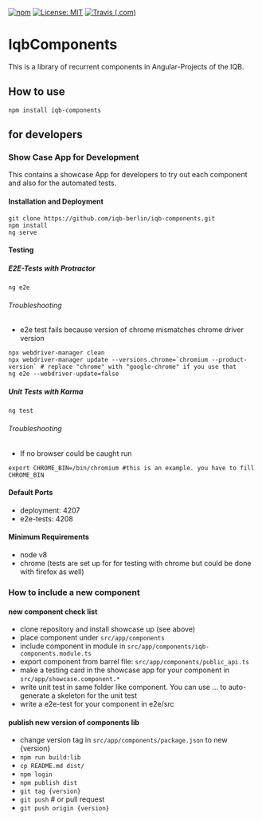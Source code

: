 [![npm](https://img.shields.io/npm/v/iqb-components.svg?style=flat-square)](https://www.npmjs.com/package/iqb-components)
[![License: MIT](https://img.shields.io/badge/License-MIT-yellow.svg?style=flat-square)](https://opensource.org/licenses/MIT)
[![Travis (.com)](https://img.shields.io/travis/com/iqb-berlin/iqb-components?style=flat-square)](https://travis-ci.com/iqb-berlin/iqb-components)

# IqbComponents

This is a library of recurrent components in Angular-Projects of the IQB. 

## How to use

```
npm install iqb-components
```

## for developers

### Show Case App for Development

This contains a showcase App for developers to try out each component and also for the automated tests. 

#### Installation and Deployment

```
git clone https://github.com/iqb-berlin/iqb-components.git
npm install
ng serve
```

#### Testing

##### E2E-Tests with Protractor
```
ng e2e
```

###### Troubleshooting
* e2e test fails because version of chrome mismatches chrome driver version 
```
npx webdriver-manager clean
npx webdriver-manager update --versions.chrome=`chromium --product-version` # replace "chrome" with "google-chrome" if you use that
ng e2e --webdriver-update=false
```

##### Unit Tests with Karma
```
ng test  
```

###### Troubleshooting
* If no browser could be caught run
```
export CHROME_BIN=/bin/chromium #this is an example. you have to fill CHROME_BIN
```

#### Default Ports

* deployment: 4207
* e2e-tests: 4208

#### Minimum Requirements

* node v8
* chrome (tests are set up for for testing with chrome but could be done with firefox as well)

### How to include a new component

#### new component check list

* clone repository and install showcase up (see above)
* place component under `src/app/components`
* include component in module in `src/app/components/iqb-components.module.ts`
* export component from barrel file: `src/app/components/public_api.ts` 
* make a testing card in the showcase app for your component in `src/app/showcase.component.*`
* write unit test in same folder like component. You can use ... to auto-generate a skeleton for the unit test
* write a e2e-test for your component in e2e/src

#### publish new version of components lib

* change version tag in `src/app/components/package.json` to new {version}
* `npm run build:lib`
* `cp README.md dist/`
* `npm login`
* `npm publish dist`
* `git tag {version}`
* `git push` # or pull request
* `git push origin {version}`
